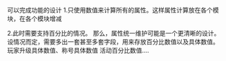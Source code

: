 可以完成功能的设计
1.只使用数值来计算所有的属性。这样属性计算放在各个模块，在各个模块增减

2.此时需要支持百分比的情况。
那么，属性统一维护可能是一个更清晰的设计。
设情况而定，需要多出一套甚至多套字段，用来存放百分比数值以及具体数值。
玩家升级具体数值、称号具体数值
活动百分比数值....
